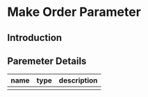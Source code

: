 # Make Order Parameter 

## Introduction

## Paremeter Details

|  name  |  type   | description                                |
|--------|---------|--------------------------------------------|
|        |         |                                            |
